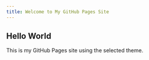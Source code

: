 ```yaml
---
title: Welcome to My GitHub Pages Site
---
```


## Hello World
This is my GitHub Pages site using the selected theme.

